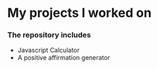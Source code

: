 # My projects I worked on

### The repository includes

* Javascript Calculator
* A positive affirmation generator
